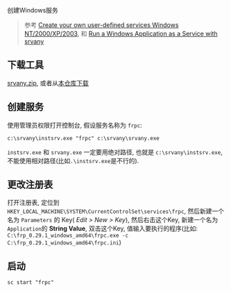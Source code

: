 
创建Windows服务

> 参考 [Create your own user-defined services Windows NT/2000/XP/2003](http://www.tacktech.com/display.cfm?ttid=197), 和 [Run a Windows Application as a Service with srvany](https://www.iceflatline.com/2015/12/run-a-windows-application-as-a-service-with-srvany/)

## 下载工具

[srvany.zip](http://www.tacktech.com/display.cfm?ttid=197), 或者从[本仓库下载](../files/srvany.zip)

## 创建服务

使用管理员权限打开控制台, 假设服务名称为 `frpc`: 

```dos
c:\srvany\instsrv.exe "frpc" c:\srvany\srvany.exe
```

`instsrv.exe` 和 `srvany.exe` 一定要用绝对路径, 也就是 `c:\srvany\instsrv.exe`, 不能使用相对路径(比如`.\instsrv.exe`是不行的).

## 更改注册表

打开注册表, 定位到 `HKEY_LOCAL_MACHINE\SYSTEM\CurrentControlSet\services\frpc`, 然后新建一个名为 `Parameters` 的 Key( _Edit > New > Key_), 然后右击这个Key, 新建一个名为`Application`的 __String Value__, 双击这个Key, 值输入要执行的程序(比如: `C:\frp_0.29.1_windows_amd64\frpc.exe -c C:\frp_0.29.1_windows_amd64\frpc.ini`)

## 启动

```dos
sc start "frpc"
```